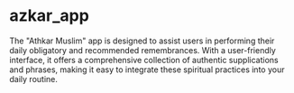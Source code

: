 # azkar_app
The "Athkar Muslim" app is designed to assist users in performing their daily obligatory and recommended remembrances. With a user-friendly interface, it offers a comprehensive collection of authentic supplications and phrases, making it easy to integrate these spiritual practices into your daily routine.
